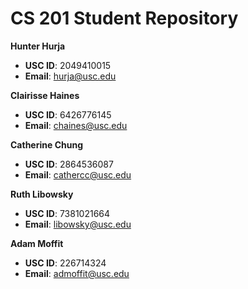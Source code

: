 # CS 201 Student Repository

**Hunter Hurja**
  - **USC ID**: 2049410015
  - **Email**: hurja@usc.edu


**Clairisse Haines**
  - **USC ID**: 6426776145
  - **Email**: chaines@usc.edu


**Catherine Chung**
  - **USC ID**: 2864536087
  - **Email**: cathercc@usc.edu


**Ruth Libowsky**
  - **USC ID**: 7381021664
  - **Email**: libowsky@usc.edu

**Adam Moffit**
  - **USC ID**: 226714324
  - **Email**: admoffit@usc.edu
